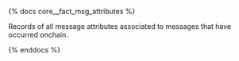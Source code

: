 {% docs core__fact_msg_attributes %}

Records of all message attributes associated to messages that have occurred onchain. 

{% enddocs %}